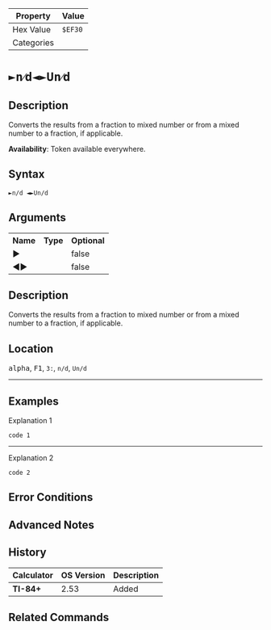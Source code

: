 | Property      | Value |
|---------------|-------|
| Hex Value     | `$EF30`|
| Categories    | <ul></ul> |

# `►n⁄d◄►Un⁄d`

## Description
Converts the results from a fraction to mixed number or from a mixed number to a fraction, if applicable.


<b>Availability</b>: Token available everywhere.

## Syntax
`►n/d ◄►Un/d`

## Arguments
<table>
<tr><th>Name</th><th>Type</th><th>Optional</th></tr>

<tr><td>►</td><td></td><td>false</td></tr>

<tr><td>◄►</td><td></td><td>false</td></tr>

</table>

## Description
Converts the results from a fraction to mixed number or from a mixed number to a fraction, if applicable.

## Location
<kbd>alpha</kbd>, <kbd>F1</kbd>, `3:`, `n/d`, `Un/d`
<hr>

## Examples

Explanation 1
```ti-basic
code 1
```
---
Explanation 2
```ti-basic
code 2
```

## Error Conditions


## Advanced Notes


## History
| Calculator | OS Version | Description |
|------------|------------|-------------|
| <b>TI-84+</b> | 2.53 | Added

## Related Commands

    